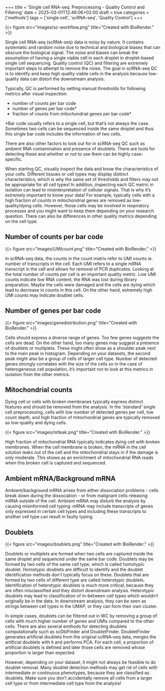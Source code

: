 +++
title = 'Single cell RNA-seq: Preprocessing - Quality Control and Filtering'
date = 2025-03-01T12:46:06+02:00
draft = true
categories = ['methods']
tags = ['single cell', 'scRNA-seq', 'Quality Control']
+++



{{< figure src="images/sc-workflow.png" title="Created with BioRender." >}}

Single cell RNA-seq (scRNA-seq) data is noisy by nature. It contains systematic and random noise due to 
technical and biological biases that can obscure the biological signal. The noise and biases can break 
the assumption of having a single viable cell in each droplet in droplet-based single cell sequencing. 
Quality control (QC) and filtering are extremely important steps to attempt to remove the noise. 
The goal in scRNA-seq QC is to identify and keep high quality viable cells in the analysis because 
low-quality data can distort the downstream analysis. 

Typically, QC is performed by setting manual thresholds for following metrics after visual inspection: 

- number of counts per bar code
- number of genes per bar code*
- fraction of counts from mitochondrial genes per bar code*

*Bar code usually refers to a single cell, but that’s not always the case. 
Sometimes two cells can be sequenced inside the same droplet and thus this 
single bar code includes the information of two cells.

There are also other factors to look out for in scRNA-seq QC such as ambient RNA contamination 
and presence of doublets. There are tools for detecting these and whether or not to use them can
 be highly case-specific.

When starting QC, visually inspect the data and know the characteristics of your cells. 
Different tissues or cell types may display distinct characteristics, which is why the same set of
 thresholds and filters may not be appropriate for all cell types! In addition, inspecting each QC 
metric in isolation can lead to misinterpretation of cellular signals. That is why it’s extremely 
important to know your data! For example, typically cells with a high fraction of counts in mitochondrial 
genes are removed as low-quality/dying cells. However, those cells may be involved in respiratory 
processes and you might want to keep them depending on your research question.
 There can also be differences in other quality metrics depending on the cell type.

## Number of counts per bar code

{{< figure src="images/UMIcount.png" title="Created with BioRender." >}}

In scRNA-seq data, the counts in the count matrix refer to UMI counts ie. number of transcripts in the
 cell. Each UMI refers to a single mRNA transcript in the cell and allows for removal of PCR duplicates.
 Looking at the total number of counts per cell is an important quality metric. Low UMI counts indicate 
low RNA content, the RNA was lost during library preparation. Maybe the cells were damaged and the cells 
are dying which lead to decrease in counts in this cell. On the other hand, extremely high UMI counts may
 indicate doublet cells.

## Number of genes per bar code

{{< figure src="images/genedistribution.png" title="Created with BioRender." >}}

Cells should express a diverse range of genes. Too few genes suggests the cells are dead. On the other 
hand, too many genes may suggest a presence of doublets or multiplets. These might often show as a 
shoulder peak next to the main peak in histogram. Depending on your datasets, the second peak might 
also be a group of cells of larger cell type. Number of detected genes strongly correlates with the 
size of the cells so in the case of heterogeneous cell population, it’s important not to look at this 
metrics in isolation from the other metrics.

## Mitochondrial counts

Dying cell or cells with broken membranes typically express distinct features and should be removed 
from the analysis. In the ‘standard’ single cell preprocessing, cells with low number of detected genes
 per cell, low count depth, and high fraction of mitochondrial genes are typically removed as low-quality
 and dying cells.

{{< figure src="images/mtleak.png" title="Created with BioRender." >}}

High fraction of mitochondrial RNA typically indicates dying cell with broken membranes. When the cell 
membrane is broken, the mRNA in the cell solution leaks out of the cell and the mitochondrial stays in 
if the damage is only moderate. This shows as an enrichment of mitochondrial RNA reads when this broken
 cell is captured and sequenced.

## Ambient mRNA/Background mRNA

Ambient/background mRNA arises from either dissociation problems - cells break down during the 
dissociation - or from malignant cells releasing mRNA outside of the cell. Ambient mRNA may disturb 
the analysis by causing misinformed cell typing: mRNA may include transcripts of genes only expressed 
in certain cell types and including these transcripts to another cell type can result in faulty typing. 

## Doublets

{{< figure src="images/doublets.png" title="Created with BioRender." >}}

Doublets or multiplets are formed when two cells are captured inside the same droplet and sequenced 
under the same bar code. Doublets may be formed by two cells of the same cell type, which is called 
homotypic doublet. Homotypic doublets are difficult to identify and the doublet identification methods
 don’t typically focus on these. Doublets that are formed by two cells of different type are called 
heterotypic doublets. Identification of heterotypic doublets is much more critical, because they are 
often misclassified and they distort downstream analysis. Heterotypic doublets may lead to classification
 of in-between cell types which wouldn’t originally be in the data. In downstream analysis, they can be 
seen as strings between cell types in the UMAP, or they can form their own cluster. 

In simple cases, doublets can be filtered out in WC by removing a group of cells with much higher number
 of genes and UMIs compared to the other cells. There are also several emthods for detecting doublets 
computationally such as scDblFinder and DoubletFinder. DoubletFinder generates artificial doublets from
 the original scRNA-seq data, merges the artificial doublets with it and performs PCA. For each cell, a 
proportion of artificial doublets is defined and later those cells are removed whose proportion is larger 
than expected. 

However, depending on your dataset, it might not always be feasible to do doublet removal. Many doublet 
detection methods may get rid of cells with intermediate or continuous phenotypes, because they are 
classified as doublets. Make sure you don’t accidentally remove all cells from a larger cell type or 
from intermediate cell type from the analysis!
